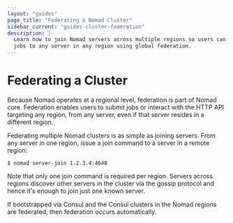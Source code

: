 ```yaml
---
layout: "guides"
page_title: "Federating a Nomad Cluster"
sidebar_current: "guides-cluster-federation"
description: |-
  Learn how to join Nomad servers across multiple regions so users can submit
  jobs to any server in any region using global federation.
---
```


# Federating a Cluster

Because Nomad operates at a regional level, federation is part of Nomad core.
Federation enables users to submit jobs or interact with the HTTP API targeting
any region, from any server, even if that server resides in a different region.

Federating multiple Nomad clusters is as simple as joining servers. From any
server in one region, issue a join command to a server in a remote region:

```shell
$ nomad server-join 1.2.3.4:4648
```

Note that only one join command is required per region. Servers across regions
discover other servers in the cluster via the gossip protocol and hence it's
enough to join just one known server.

If bootstrapped via Consul and the Consul clusters in the Nomad regions are
federated, then federation occurs automatically.
